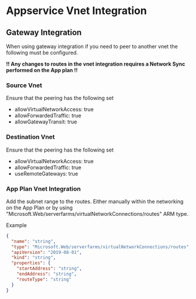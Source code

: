 # Appservice Vnet Integration

## Gateway Integration

When using gateway integration if you need to peer to another vnet the following must be configured.

**!! Any changes to routes in the vnet integration requires a Network Sync performed on the App plan !!**

### Source Vnet
Ensure that the peering has the following set
* allowVirtualNetworkAccess: true
* allowForwardedTraffic: true
* allowGatewayTransit: true

### Destination Vnet
Ensure that the peering has the following set
* allowVirtualNetworkAccess: true
* allowForwardedTraffic: true
* useRemoteGateways: true

### App Plan Vnet Integration
Add the subnet range to the routes. Either manually within the networking on the App Plan or by using "Microsoft.Web/serverfarms/virtualNetworkConnections/routes" ARM type.

Example

```json
{
  "name": "string",
  "type": "Microsoft.Web/serverfarms/virtualNetworkConnections/routes",
  "apiVersion": "2019-08-01",
  "kind": "string",
  "properties": {
    "startAddress": "string",
    "endAddress": "string",
    "routeType": "string"
  }
}
```

